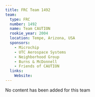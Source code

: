 ```yaml
---
title: FRC Team 1492
team:
  type: FRC
  number: 1492
  name: Team CAUTION
  rookie_year: 2004
  location: Tempe, Arizona, USA
  sponsors:
    - Microchip
    - UTC Aerospace Systems
    - Neighborhood Group
    - Burns & McDonnell
    - Friends of CAUTION
  links:
    Website: 
---
```

No content has been added for this team